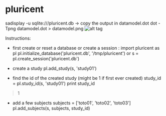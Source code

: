 pluricent
==========

sadisplay -u sqlite:///pluricent.db
-> copy the output in datamodel.dot
dot -Tpng datamodel.dot > datamodel.png
![alt tag](https://raw.github.com/xgrg/choropleth/pluricent/datamodel.png)

Instructions:

- first create or reset a database or create a session :
import pluricent as pl
pl.initialize_database('pluricent.db', '/tmp/pluricent')
or
s = pl.create_session('pluricent.db')

- create a study
pl.add_study(s, 'study01')

- find the id of the created study (might be 1 if first ever created)
study_id = pl.study_id(s, 'study01')
print study_id
> 1

- add a few subjects
subjects = ['toto01', 'toto02', 'toto03']
pl.add_subjects(s, subjects, study_id)
